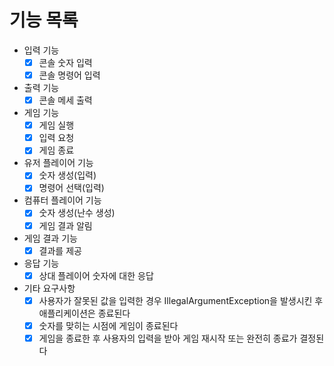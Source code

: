 # 기능 목록

- 입력 기능
  - [x] 콘솔 숫자 입력
  - [x] 콘솔 명령어 입력

- 출력 기능
  - [x] 콘솔 메세 출력

- 게임 기능
  - [x] 게임 실행 
  - [x] 입력 요청
  - [x] 게임 종료

- 유저 플레이어 기능
  - [x] 숫자 생성(입력)
  - [x] 명령어 선택(입력)
  
- 컴퓨터 플레이어 기능
  - [x] 숫자 생성(난수 생성)
  - [x] 게임 결과 알림

- 게임 결과 기능
  - [x] 결과를 제공

- 응답 기능
  - [x] 상대 플레이어 숫자에 대한 응답

- 기타 요구사항
  - [x] 사용자가 잘못된 값을 입력한 경우 IllegalArgumentException을 발생시킨 후 애플리케이션은 종료된다
  - [x] 숫자를 맞히는 시점에 게임이 종료된다
  - [x] 게임을 종료한 후 사용자의 입력을 받아 게임 재시작 또는 완전히 종료가 결정된다
